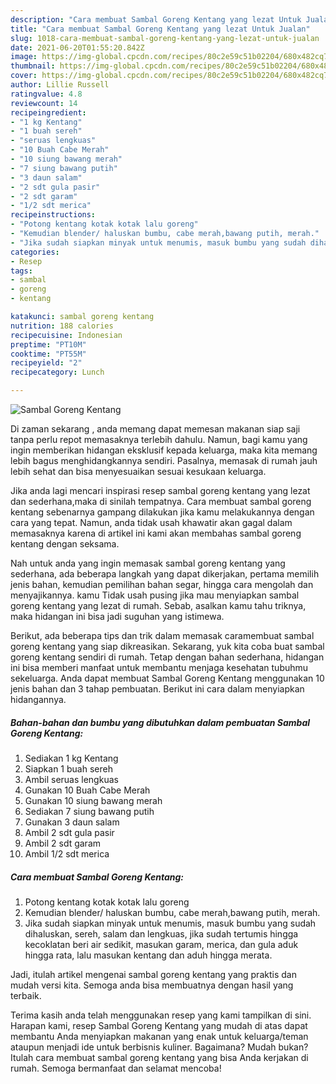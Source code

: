 ```yaml
---
description: "Cara membuat Sambal Goreng Kentang yang lezat Untuk Jualan"
title: "Cara membuat Sambal Goreng Kentang yang lezat Untuk Jualan"
slug: 1018-cara-membuat-sambal-goreng-kentang-yang-lezat-untuk-jualan
date: 2021-06-20T01:55:20.842Z
image: https://img-global.cpcdn.com/recipes/80c2e59c51b02204/680x482cq70/sambal-goreng-kentang-foto-resep-utama.jpg
thumbnail: https://img-global.cpcdn.com/recipes/80c2e59c51b02204/680x482cq70/sambal-goreng-kentang-foto-resep-utama.jpg
cover: https://img-global.cpcdn.com/recipes/80c2e59c51b02204/680x482cq70/sambal-goreng-kentang-foto-resep-utama.jpg
author: Lillie Russell
ratingvalue: 4.8
reviewcount: 14
recipeingredient:
- "1 kg Kentang"
- "1 buah sereh"
- "seruas lengkuas"
- "10 Buah Cabe Merah"
- "10 siung bawang merah"
- "7 siung bawang putih"
- "3 daun salam"
- "2 sdt gula pasir"
- "2 sdt garam"
- "1/2 sdt merica"
recipeinstructions:
- "Potong kentang kotak kotak lalu goreng"
- "Kemudian blender/ haluskan bumbu, cabe merah,bawang putih, merah."
- "Jika sudah siapkan minyak untuk menumis, masuk bumbu yang sudah dihaluskan, sereh, salam dan lengkuas, jika sudah tertumis hingga kecoklatan beri air sedikit, masukan garam, merica, dan gula aduk hingga rata, lalu masukan kentang dan aduh hingga merata."
categories:
- Resep
tags:
- sambal
- goreng
- kentang

katakunci: sambal goreng kentang 
nutrition: 188 calories
recipecuisine: Indonesian
preptime: "PT10M"
cooktime: "PT55M"
recipeyield: "2"
recipecategory: Lunch

---
```



![Sambal Goreng Kentang](https://img-global.cpcdn.com/recipes/80c2e59c51b02204/680x482cq70/sambal-goreng-kentang-foto-resep-utama.jpg)

Di zaman  sekarang , anda memang dapat memesan makanan siap saji tanpa perlu repot memasaknya terlebih dahulu. Namun, bagi kamu yang ingin memberikan hidangan eksklusif kepada keluarga, maka kita memang lebih bagus menghidangkannya sendiri. Pasalnya, memasak di rumah jauh lebih sehat dan bisa menyesuaikan sesuai kesukaan keluarga.

Jika anda lagi mencari inspirasi resep sambal goreng kentang yang lezat dan sederhana,maka di sinilah tempatnya. Cara membuat sambal goreng kentang  sebenarnya gampang dilakukan jika kamu melakukannya dengan cara yang tepat. Namun, anda tidak usah khawatir akan gagal dalam memasaknya 
karena di artikel ini kami akan membahas sambal goreng kentang dengan seksama.  



Nah untuk anda yang ingin memasak sambal goreng kentang yang sederhana, ada beberapa langkah yang dapat dikerjakan, pertama memilih jenis bahan, kemudian pemilihan bahan segar, hingga cara mengolah dan menyajikannya. kamu Tidak usah pusing jika mau menyiapkan sambal goreng kentang yang lezat di rumah. Sebab, asalkan kamu  tahu triknya, maka hidangan ini bisa jadi suguhan yang istimewa.

Berikut, ada beberapa tips dan trik dalam memasak caramembuat sambal goreng kentang yang siap dikreasikan. Sekarang, yuk kita coba buat sambal goreng kentang sendiri di rumah. Tetap dengan bahan sederhana, hidangan ini bisa memberi manfaat untuk membantu menjaga kesehatan tubuhmu sekeluarga. Anda dapat membuat Sambal Goreng Kentang menggunakan 10 jenis bahan dan 3 tahap pembuatan. Berikut ini cara dalam menyiapkan hidangannya.

<!--inarticleads1-->

##### Bahan-bahan dan bumbu yang dibutuhkan dalam pembuatan Sambal Goreng Kentang:

1. Sediakan 1 kg Kentang
1. Siapkan 1 buah sereh
1. Ambil seruas lengkuas
1. Gunakan 10 Buah Cabe Merah
1. Gunakan 10 siung bawang merah
1. Sediakan 7 siung bawang putih
1. Gunakan 3 daun salam
1. Ambil 2 sdt gula pasir
1. Ambil 2 sdt garam
1. Ambil 1/2 sdt merica




<!--inarticleads2-->

##### Cara membuat Sambal Goreng Kentang:

1. Potong kentang kotak kotak lalu goreng
1. Kemudian blender/ haluskan bumbu, cabe merah,bawang putih, merah.
1. Jika sudah siapkan minyak untuk menumis, masuk bumbu yang sudah dihaluskan, sereh, salam dan lengkuas, jika sudah tertumis hingga kecoklatan beri air sedikit, masukan garam, merica, dan gula aduk hingga rata, lalu masukan kentang dan aduh hingga merata.




Jadi, itulah artikel mengenai  sambal goreng kentang  yang praktis dan mudah versi kita. Semoga anda bisa membuatnya dengan hasil yang terbaik. 

Terima kasih anda telah menggunakan resep yang kami tampilkan di sini. Harapan kami, resep  Sambal Goreng Kentang yang mudah di atas dapat membantu Anda menyiapkan makanan yang enak untuk keluarga/teman ataupun menjadi ide untuk berbisnis kuliner. Bagaimana? Mudah bukan? Itulah cara membuat sambal goreng kentang yang bisa Anda kerjakan di rumah. Semoga bermanfaat dan selamat mencoba!

